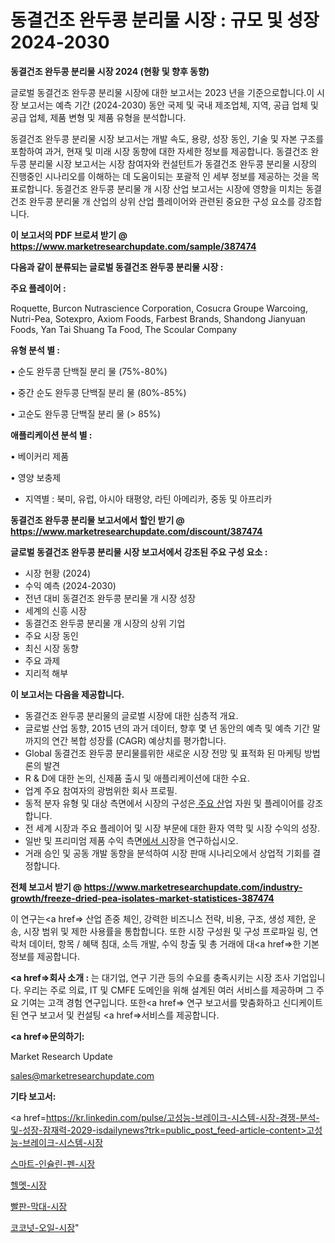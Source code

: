 # 동결건조 완두콩 분리물 시장 : 규모 및 성장 2024-2030

<strong>동결건조 완두콩 분리물 시장 2024 (현황 및 향후 동향)</strong>

글로벌 동결건조 완두콩 분리물 시장에 대한 보고서는 2023 년을 기준으로합니다.이 시장 보고서는 예측 기간 (2024-2030) 동안 국제 및 국내 제조업체, 지역, 공급 업체 및 공급 업체, 제품 변형 및 제품 유형을 분석합니다.

동결건조 완두콩 분리물 시장 보고서는 개발 속도, 용량, 성장 동인, 기술 및 자본 구조를 포함하여 과거, 현재 및 미래 시장 동향에 대한 자세한 정보를 제공합니다. 동결건조 완두콩 분리물 시장 보고서는 시장 참여자와 컨설턴트가 동결건조 완두콩 분리물 시장의 진행중인 시나리오를 이해하는 데 도움이되는 포괄적 인 세부 정보를 제공하는 것을 목표로합니다. 동결건조 완두콩 분리물 개 시장 산업 보고서는 시장에 영향을 미치는 동결건조 완두콩 분리물 개 산업의 상위 산업 플레이어와 관련된 중요한 구성 요소를 강조합니다.



<strong>이 보고서의 PDF 브로셔 받기 @ <a href=https://www.marketresearchupdate.com/sample/387474>https://www.marketresearchupdate.com/sample/387474</a></strong>



<strong>다음과 같이 분류되는 글로벌 동결건조 완두콩 분리물 시장 :</strong>



<strong>주요 플레이어 :</strong>

Roquette, Burcon Nutrascience Corporation, Cosucra Groupe Warcoing, Nutri-Pea, Sotexpro, Axiom Foods, Farbest Brands, Shandong Jianyuan Foods, Yan Tai Shuang Ta Food, The Scoular Company



<strong>유형 분석 별 :</strong>

• 순도 완두콩 단백질 분리 물 (75%-80%)

• 중간 순도 완두콩 단백질 분리 물 (80%-85%)

• 고순도 완두콩 단백질 분리 물 (> 85%)



<strong>애플리케이션 분석 별 :</strong>

• 베이커리 제품

• 영양 보충제

<ul>
  <li>지역별 : 북미, 유럽, 아시아 태평양, 라틴 아메리카, 중동 및 아프리카</li>
</ul>


<strong>동결건조 완두콩 분리물 보고서에서 할인 받기 @ <a href=https://www.marketresearchupdate.com/discount/387474>https://www.marketresearchupdate.com/discount/387474</a></strong>



<strong>글로벌 동결건조 완두콩 분리물 시장 보고서에서 강조된 주요 구성 요소 :</strong>
<ul>
  <li>시장 현황 (2024)</li>
  <li>수익 예측 (2024-2030)</li>
  <li>전년 대비 동결건조 완두콩 분리물 개 시장 성장</li>
  <li>세계의 신흥 시장</li>
  <li>동결건조 완두콩 분리물 개 시장의 상위 기업</li>
  <li>주요 시장 동인</li>
  <li>최신 시장 동향</li>
  <li>주요 과제</li>
  <li>지리적 해부</li>
</ul>


<strong>이 보고서는 다음을 제공합니다.</strong>
<ul>
  <li>동결건조 완두콩 분리물의 글로벌 시장에 대한 심층적 개요.</li>
  <li>글로벌 산업 동향, 2015 년의 과거 데이터, 향후 몇 년 동안의 예측 및 예측 기간 말까지의 연간 복합 성장률 (CAGR) 예상치를 평가합니다.</li>
  <li>Global 동결건조 완두콩 분리물를위한 새로운 시장 전망 및 표적화 된 마케팅 방법론의 발견</li>
  <li>R &amp; D에 대한 논의, 신제품 출시 및 애플리케이션에 대한 수요.</li>
  <li>업계 주요 참여자의 광범위한 회사 프로필.</li>
  <li>동적 분자 유형 및 대상 측면에서 시장의 구성은<a href=> 주요 산</a>업 자원 및 플레이어를 강조합니다.</li>
  <li>전 세계 시장과 주요 플레이어 및 시장 부문에 대한 환자 역학 및 시장 수익의 성장.</li>
  <li>일반 및 프리미엄 제품 수익 측면<a href=>에서 시</a>장을 연구하십시오.</li>
  <li>거래 승인 및 공동 개발 동향을 분석하여 시장 판매 시나리오에서 상업적 기회를 결정합니다.</li>
</ul>



<strong>전체 보고서 받기 @ <a href=https://www.marketresearchupdate.com/industry-growth/freeze-dried-pea-isolates-market-statistices-387474>https://www.marketresearchupdate.com/industry-growth/freeze-dried-pea-isolates-market-statistices-387474</a></strong>

이 연구는<a href=> 산업 존중</a> 체인, 강력한 비즈니스 전략, 비용, 구조, 생성 제한, 운송, 시장 범위 및 제한 사용률을 통합합니다. 또한 시장 구성원 및 구성 프로파일 링, 연락처 데이터, 항목 / 혜택 침대, 소득 개발, 수익 창출 및 총 거래에 대<a href=>한 기본 </a>정보를 제공합니다.



<strong><a href=>회사 소</a>개 :</strong>
는 대기업, 연구 기관 등의 수요를 충족시키는 시장 조사 기업입니다. 우리는 주로 의료, IT 및 CMFE 도메인을 위해 설계된 여러 서비스를 제공하며 그 주요 기여는 고객 경험 연구입니다. 또한<a href=> 연구 보</a>고서를 맞춤화하고 신디케이트 된 연구 보고서 및 컨설팅 <a href=>서비스</a>를 제공합니다.



<strong><a href=>문의하기:</a></strong>

Market Research Update

sales@marketresearchupdate.com



<strong>기타 보고서:</strong>

<a href=https://kr.linkedin.com/pulse/고성능-브레이크-시스템-시장-경쟁-분석-및-성장-잠재력-2029-isdailynews?trk=public_post_feed-article-content>고성능-브레이크-시스템-시장</a>

<a href=https://www.linkedin.com/pulse/스마트-인슐린-펜-시장-현재-및-미래-성장-2029-market-matrix-musings-analysis/>스마트-인슐린-펜-시장</a>

<a href=https://www.linkedin.com/pulse/헬멧-시장-진입-전략-및-위험-평가2029년-survey-savvy-insights-360-analysis-vgrcf/>헬멧-시장</a>

<a href=https://www.linkedin.com/pulse/빨판-막대-시장-규모-및-성장-2023-trendsetters-talk-360-analysis-pxd2f/>빨판-막대-시장</a>

<a href=https://www.linkedin.com/pulse/코코넛-오일-시장-경쟁-분석-및-성장-잠재력-2030-data-dive-diaries-24-analysis-onqmf/>코코넛-오일-시장</a>"
